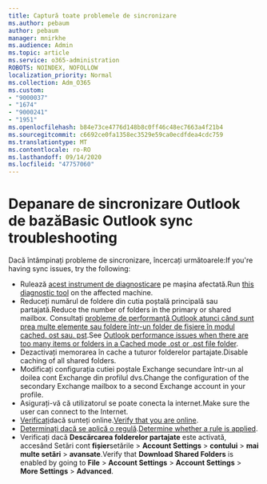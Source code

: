 ```yaml
---
title: Captură toate problemele de sincronizare
ms.author: pebaum
author: pebaum
manager: mnirkhe
ms.audience: Admin
ms.topic: article
ms.service: o365-administration
ROBOTS: NOINDEX, NOFOLLOW
localization_priority: Normal
ms.collection: Adm_O365
ms.custom:
- "9000037"
- "1674"
- "9000241"
- "1951"
ms.openlocfilehash: b84e73ce4776d148b8c0ff46c48ec7663a4f21b4
ms.sourcegitcommit: c6692ce0fa1358ec3529e59ca0ecdfdea4cdc759
ms.translationtype: MT
ms.contentlocale: ro-RO
ms.lasthandoff: 09/14/2020
ms.locfileid: "47757060"
---
```

# <a name="basic-outlook-sync-troubleshooting"></a><span data-ttu-id="4e3f3-102">Depanare de sincronizare Outlook de bază</span><span class="sxs-lookup"><span data-stu-id="4e3f3-102">Basic Outlook sync troubleshooting</span></span>

<span data-ttu-id="4e3f3-103">Dacă întâmpinați probleme de sincronizare, încercați următoarele:</span><span class="sxs-lookup"><span data-stu-id="4e3f3-103">If you're having sync issues, try the following:</span></span>

- <span data-ttu-id="4e3f3-104">Rulează [acest instrument de diagnosticare](https://aka.ms/sara-outlooksendreceive) pe mașina afectată.</span><span class="sxs-lookup"><span data-stu-id="4e3f3-104">Run [this diagnostic tool](https://aka.ms/sara-outlooksendreceive) on the affected machine.</span></span>
- <span data-ttu-id="4e3f3-105">Reduceți numărul de foldere din cutia poștală principală sau partajată.</span><span class="sxs-lookup"><span data-stu-id="4e3f3-105">Reduce the number of folders in the primary or shared mailbox.</span></span> <span data-ttu-id="4e3f3-106">Consultați [probleme de performanță Outlook atunci când sunt prea multe elemente sau foldere într-un folder de fișiere în modul cached. ost sau. pst](https://support.microsoft.com/help/2768656/outlook-performance-issues-when-there-are-too-many-items-or-folders-in).</span><span class="sxs-lookup"><span data-stu-id="4e3f3-106">See [Outlook performance issues when there are too many items or folders in a Cached mode .ost or .pst file folder](https://support.microsoft.com/help/2768656/outlook-performance-issues-when-there-are-too-many-items-or-folders-in).</span></span>
- <span data-ttu-id="4e3f3-107">Dezactivați memorarea în cache a tuturor folderelor partajate.</span><span class="sxs-lookup"><span data-stu-id="4e3f3-107">Disable caching of all shared folders.</span></span>
- <span data-ttu-id="4e3f3-108">Modificați configurația cutiei poștale Exchange secundare într-un al doilea cont Exchange din profilul dvs.</span><span class="sxs-lookup"><span data-stu-id="4e3f3-108">Change the configuration of the secondary Exchange mailbox to a second Exchange account in your profile.</span></span>
- <span data-ttu-id="4e3f3-109">Asigurați-vă că utilizatorul se poate conecta la internet.</span><span class="sxs-lookup"><span data-stu-id="4e3f3-109">Make sure the user can connect to the Internet.</span></span> 
- <span data-ttu-id="4e3f3-110">[Verificați](https://support.office.com/article/2460e4a8-16c7-47fc-b204-b1549275aac9)dacă sunteți online.</span><span class="sxs-lookup"><span data-stu-id="4e3f3-110">[Verify that you are online](https://support.office.com/article/2460e4a8-16c7-47fc-b204-b1549275aac9).</span></span>
- <span data-ttu-id="4e3f3-111">[Determinați dacă se aplică o regulă](https://support.office.com/article/C24F5DEA-9465-4DF4-AD17-A50704D66C59).</span><span class="sxs-lookup"><span data-stu-id="4e3f3-111">[Determine whether a rule is applied](https://support.office.com/article/C24F5DEA-9465-4DF4-AD17-A50704D66C59).</span></span>
- <span data-ttu-id="4e3f3-112">Verificați dacă **Descărcarea folderelor partajate** este activată, accesând Setări cont **fișier**setările  >  **Account Settings**  >  **contului**  >  **mai multe setări**  >  **avansate**.</span><span class="sxs-lookup"><span data-stu-id="4e3f3-112">Verify that **Download Shared Folders** is enabled by going to **File** > **Account Settings** > **Account Settings** > **More Settings** > **Advanced**.</span></span>

